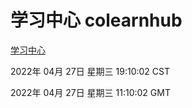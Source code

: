 # 学习中心 colearnhub
[学习中心](http://59.174.25.66:56308/colearnhub/)

2022年 04月 27日 星期三 19:10:02 CST

2022年 04月 27日 星期三 11:10:02 GMT
